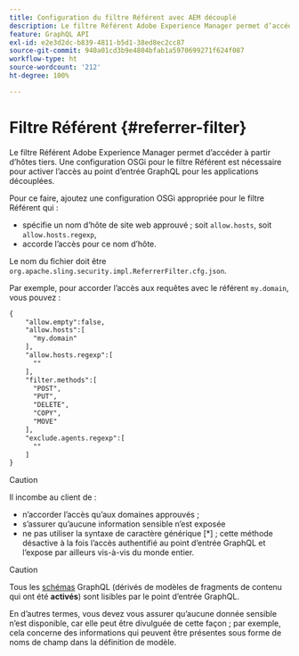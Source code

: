 ```yaml
---
title: Configuration du filtre Référent avec AEM découplé
description: Le filtre Référent Adobe Experience Manager permet d’accéder à partir d’hôtes tiers. Une configuration OSGi pour le filtre Référent est nécessaire pour activer l’accès au point d’entrée GraphQL pour les applications découplées.
feature: GraphQL API
exl-id: e2e3d2dc-b839-4811-b5d1-38ed8ec2cc87
source-git-commit: 940a01cd3b9e4804bfab1a5970699271f624f087
workflow-type: ht
source-wordcount: '212'
ht-degree: 100%

---
```


# Filtre Référent {#referrer-filter}

Le filtre Référent Adobe Experience Manager permet d’accéder à partir d’hôtes tiers. Une configuration OSGi pour le filtre Référent est nécessaire pour activer l’accès au point d’entrée GraphQL pour les applications découplées.

Pour ce faire, ajoutez une configuration OSGi appropriée pour le filtre Référent qui :

* spécifie un nom d’hôte de site web approuvé ; soit `allow.hosts`, soit `allow.hosts.regexp`,
* accorde l’accès pour ce nom d’hôte.

Le nom du fichier doit être `org.apache.sling.security.impl.ReferrerFilter.cfg.json`.

Par exemple, pour accorder l’accès aux requêtes avec le référent `my.domain`, vous pouvez :

```xml
{
    "allow.empty":false,
    "allow.hosts":[
      "my.domain"
    ],
    "allow.hosts.regexp":[
      ""
    ],
    "filter.methods":[
      "POST",
      "PUT",
      "DELETE",
      "COPY",
      "MOVE"
    ],
    "exclude.agents.regexp":[
      ""
    ]
}
```

>[!CAUTION]
>
>Il incombe au client de :
>
>* n’accorder l’accès qu’aux domaines approuvés ;
>* s’assurer qu’aucune information sensible n’est exposée
>* ne pas utiliser la syntaxe de caractère générique [*] ; cette méthode désactive à la fois l’accès authentifié au point d’entrée GraphQL et l’expose par ailleurs vis-à-vis du monde entier.


>[!CAUTION]
>
>Tous les [schémas](#schema-generation) GraphQL (dérivés de modèles de fragments de contenu qui ont été **activés**) sont lisibles par le point d’entrée GraphQL.
>
>En d’autres termes, vous devez vous assurer qu’aucune donnée sensible n’est disponible, car elle peut être divulguée de cette façon ; par exemple, cela concerne des informations qui peuvent être présentes sous forme de noms de champ dans la définition de modèle.
